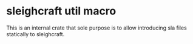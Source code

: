 # sleighcraft util macro

This is an internal crate that sole purpose is to allow introducing sla files statically to sleighcraft.